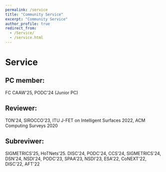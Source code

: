 ```yaml
---
permalink: /service
title: "Community Service"
excerpt: "Community Service"
author_profile: true
redirect_from: 
  - /Service/
  - /service.html
---
```


# Service

## PC member:
FC CAAW'25, PODC'24 (Junior PC)

## Reviewer:
TON'24, SIROCCO'23, ITU J-FET on Intelligent Surfaces 2022, ACM Computing Surveys 2020

## Subreviwer: 
SIGMETRICS'25, HoTNets'25. DISC'24, PODC'24, CCS'24, SIGMETRICS'24, DSN'24, NSDI'24, PODC'23, SPAA'23, NSDI'23, ESA'22, CoNEXT'22, DISC'22, AFT'22